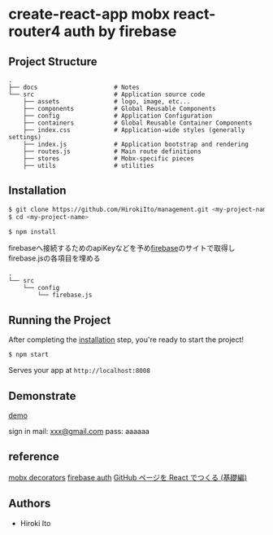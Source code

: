 # create-react-app mobx react-router4 auth by firebase

## Project Structure

```
.
├── docs                     # Notes
└── src                      # Application source code
    ├── assets               # logo, image, etc...
    ├── components           # Global Reusable Components
    ├── config               # Application Configuration
    ├── containers           # Global Reusable Container Components
    ├── index.css            # Application-wide styles (generally settings)
    ├── index.js             # Application bootstrap and rendering
    ├── routes.js            # Main route definitions
    ├── stores               # Mobx-specific pieces
    ├── utils                # utilities

```


## Installation

```bash
$ git clone https://github.com/HirokiIto/management.git <my-project-name>
$ cd <my-project-name>
```

```bash
$ npm install
```

firebaseへ接続するためのapiKeyなどを予め[firebase](https://firebase.google.com/)のサイトで取得しfirebase.jsの各項目を埋める

```
.
└── src    
    └── config
        └── firebase.js

```

## Running the Project

After completing the [installation](#installation) step, you're ready to start the project!

```bash
$ npm start
```

Serves your app at `http://localhost:8008`

## Demonstrate

[demo](https://hirokiito.github.io/create-react-app-mobx-react-router4-auth-by-firebase)

sign in
mail: xxx@gmail.com
pass: aaaaaa

## reference

[mobx decorators](https://www.robinwieruch.de/create-react-app-mobx-decorators/)
[firebase auth](https://www.robinwieruch.de/complete-firebase-authentication-react-tutorial/)
[GitHub ページを React でつくる (基礎編)](https://qiita.com/KoheiShingaiHQ/items/b4bf8dd47a99e5d14caf)

## Authors

* Hiroki Ito
